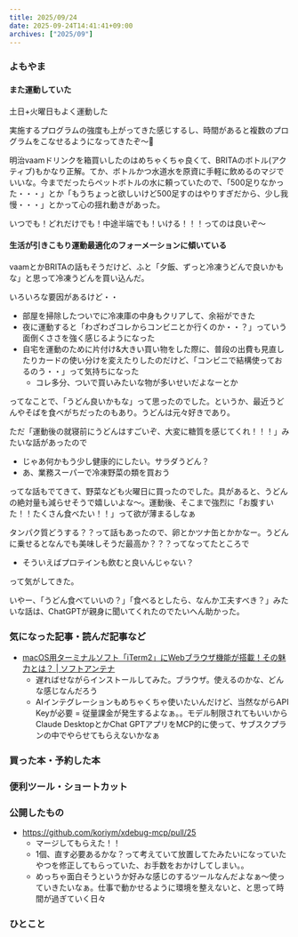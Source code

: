```yaml
---
title: 2025/09/24
date: 2025-09-24T14:41:41+09:00
archives: ["2025/09"]
---
```

### よもやま
#### また運動していた

土日+火曜日もよく運動した

実施するプログラムの強度も上がってきた感じするし、時間があると複数のプログラムをこなせるようになってきたぞ〜💪

明治vaamドリンクを箱買いしたのはめちゃくちゃ良くて、BRITAのボトル(アクティブ)もかなり正解。てか、ボトルかつ水道水を原資に手軽に飲めるのマジでいいな。今までだったらペットボトルの水に頼っていたので、「500足りなかった・・・」とか「もうちょっと欲しいけど500足すのはやりすぎだから、少し我慢・・・」とかって心の揺れ動きがあった。

いつでも！どれだけでも！中途半端でも！いける！！！ってのは良いぞ〜

#### 生活が引きこもり運動最適化のフォーメーションに傾いている

vaamとかBRITAの話もそうだけど、ふと「夕飯、ずっと冷凍うどんで良いかもな」と思って冷凍うどんを買い込んだ。

いろいろな要因があるけど・・

* 部屋を掃除したついでに冷凍庫の中身もクリアして、余裕ができた
* 夜に運動すると「わざわざコレからコンビニとか行くのか・・？」っていう面倒くささを強く感じるようになった
* 自宅を運動のために片付け&大きい買い物をした際に、普段の出費も見直したりカードの使い分けを変えたりしたのだけど、「コンビニで結構使っておるのう・・」って気持ちになった
  * コレ多分、ついで買いみたいな物が多いせいだよなーとか

ってなことで、「うどん良いかもな」って思ったのでした。というか、最近うどんやそばを食べがちだったのもあり。うどんは元々好きであり。

ただ「運動後の就寝前にうどんはすごいぞ、大変に糖質を感じてくれ！！！」みたいな話があったので

* じゃあ何かもう少し健康的にしたい。サラダうどん？
* あ、業務スーパーで冷凍野菜の類を買おう

ってな話もでてきて、野菜なども火曜日に買ったのでした。具があると、うどんの絶対量も減らせそうで嬉しいよな〜。運動後、そこまで強烈に「お腹すいた！！たくさん食べたい！！」って欲が薄まるしなぁ

タンパク質どうする？？って話もあったので、卵とかツナ缶とかかなー。うどんに乗せるとなんでも美味しそうだ最高か？？？ってなってたところで

* そういえばプロテインも飲むと良いんじゃない？

って気がしてきた。

いやー、「うどん食べていいの？」「食べるとしたら、なんか工夫すべき？」みたいな話は、ChatGPTが親身に聞いてくれたのでたいへん助かった。

### 気になった記事・読んだ記事など

* [macOS用ターミナルソフト「iTerm2」にWebブラウザ機能が搭載！その魅力とは？ \| ソフトアンテナ](https://softantenna.com/blog/iterm2-web-browser/#google_vignette)
  * 遅ればせながらインストールしてみた。ブラウザ。使えるのかな、どんな感じなんだろう
  * AIインテグレーションもめちゃくちゃ使いたいんだけど、当然ながらAPI Keyが必要 = 従量課金が発生するよなぁ。。モデル制限されてもいいからClaude DesktopとかChat GPTアプリをMCP的に使って、サブスクプランの中でやらせてもらえないかなぁ

### 買った本・予約した本

### 便利ツール・ショートカット

### 公開したもの

* https://github.com/koriym/xdebug-mcp/pull/25
  * マージしてもらえた！！
  * 1個、直す必要あるかな？って考えていて放置してたみたいになっていたやつを修正してもらっていた、お手数をおかけしてしまい。。
  * めっちゃ面白そうというか好みな感じのするツールなんだよなぁ〜使っていきたいなぁ。仕事で動かせるように環境を整えないと、と思って時間が過ぎていく日々

### ひとこと

